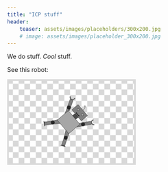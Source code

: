 ```yaml
---
title: "ICP stuff"
header:
    teaser: assets/images/placeholders/300x200.jpg
    # image: assets/images/placeholder_300x200.jpg
---
```


We do stuff. *Cool* stuff.

See this robot:

![robot](/assets/images/placeholder_300x200.png)
